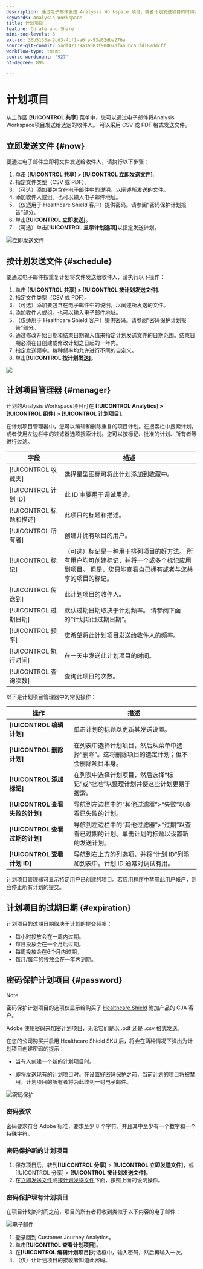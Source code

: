 ```yaml
---
description: 通过电子邮件发送 Analysis Workspace 项目，或者计划发送项目的时间。
keywords: Analysis Workspace
title: 计划项目
feature: Curate and Share
mini-toc-levels: 3
exl-id: 36b5133a-2cd3-4cf1-a6fa-93a02dba276a
source-git-commit: 5adf47139a3a083f90007dfab3bc63fd187ddcff
workflow-type: tm+mt
source-wordcount: '927'
ht-degree: 89%

---
```


# 计划项目

从工作区 **[!UICONTROL 共享]** 菜单中，您可以通过电子邮件将Analysis Workspace项目发送给选定的收件人。 可以采用 CSV 或 PDF 格式发送文件。

## 立即发送文件 {#now}

要通过电子邮件立即将文件发送给收件人，请执行以下步骤：

1. 单击 **[!UICONTROL 共享] > [!UICONTROL 立即发送文件]**.
1. 指定文件类型（CSV 或 PDF）。
1. （可选）添加要包含在电子邮件中的说明，以阐述所发送的文件。
1. 添加收件人或组。也可以输入电子邮件地址。
1. （仅适用于 Healthcare Shield 客户）提供密码。请参阅“密码保护计划报告”部分。
1. 单击&#x200B;**[!UICONTROL 立即发送]**。
1. （可选）单击&#x200B;**[!UICONTROL 显示计划选项]**&#x200B;以指定发送计划。

![立即发送文件](assets/send-file-no-scheduling-options.JPG)

## 按计划发送文件 {#schedule}

要通过电子邮件按重复计划将文件发送给收件人，请执行以下操作：

1. 单击 **[!UICONTROL 共享] > [!UICONTROL 按计划发送文件]**.
1. 指定文件类型（CSV 或 PDF）。
1. （可选）添加要包含在电子邮件中的说明，以阐述所发送的文件。
1. 添加收件人或组。也可以输入电子邮件地址。
1. （仅适用于 Healthcare Shield 客户）提供密码。请参阅“密码保护计划报告”部分。
1. 通过修改开始日期和结束日期输入值来指定计划发送文件的日期范围。结束日期必须在自创建或修改计划之日起的一年内。
1. 指定发送频率。每种频率均允许进行不同的自定义。
1. 单击&#x200B;**[!UICONTROL 按计划发送]**。

![](assets/send-file.JPG)

## 计划项目管理器 {#manager}

计划的Analysis Workspace项目可在 **[!UICONTROL Analytics] > [!UICONTROL 组件] > [!UICONTROL 计划项目]**.

在计划项目管理器中，您可以编辑和删除重复的项目计划。在搜索栏中搜索计划，或者使用左边栏中的过滤器选项搜索计划。您可以按标记、批准的计划、所有者等进行过滤。

| 字段 | 描述 |
| --- | --- |
| [!UICONTROL 收藏夹] | 选择星型图标可将此计划添加到收藏中。 |
| [!UICONTROL 计划 ID] | 此 ID 主要用于调试用途。 |
| [!UICONTROL 标题和描述] | 此项目的标题和描述。 |
| [!UICONTROL 所有者] | 创建并拥有项目的用户。 |
| [!UICONTROL 标记] | （可选）标记是一种用于排列项目的好方法。 所有用户均可创建标记，并将一个或多个标记应用到项目。 但是，您只能查看自己拥有或者与您共享的项目的标记。 |
| [!UICONTROL 传送到] | 此计划项目的收件人。 |
| [!UICONTROL 过期日期] | 默认过期日期取决于计划频率。 请参阅下面的“计划项目过期日期”。 |
| [!UICONTROL 频率] | 您希望将此计划项目发送给收件人的频率。 |
| [!UICONTROL 执行时间] | 在一天中发送此计划项目的时间。 |
| [!UICONTROL 查询次数] | 查询此项目的次数。 |

以下是计划项目管理器中的常见操作：

| 操作 | 描述 |
|---|---|
| **[!UICONTROL 编辑计划]** | 单击计划的标题以更新其发送设置。 |
| **[!UICONTROL 删除计划]** | 在列表中选择计划项目，然后从菜单中选择“删除”。这将删除项目的选定计划；但不会删除项目本身。 |
| **[!UICONTROL 添加标记]** | 在列表中选择计划项目，然后选择“标记”或“批准”以整理计划并使这些计划更易于搜索。 |
| **[!UICONTROL 查看失败的计划]** | 导航到左边栏中的“其他过滤器”>“失败”以查看已失败的计划。 |
| **[!UICONTROL 查看过期的计划]** | 导航到左边栏中的“其他过滤器”>“过期”以查看已过期的计划。单击计划的标题以设置新的发送计划。 |
| **[!UICONTROL 查看计划 ID]** | 导航到右上方的列选项，并将“计划 ID”列添加到表中。计划 ID 通常对调试有用。 |

计划项目管理器可显示特定用户已创建的项目。若应用程序中禁用此用户帐户，则会停止所有计划的提交。

## 计划项目的过期日期 {#expiration}

计划项目的过期日期取决于计划的提交频率：

* 每小时投放会在一周内过期。
* 每日投放会在一个月后过期。
* 每周投放会在6个月内过期。
* 每月/每年的投放会在一年内到期。

## 密码保护计划项目 {#password}

>[!NOTE]
>
>密码保护计划项目的选项仅显示给购买了 [Healthcare Shield](https://business.adobe.com/solutions/experience-cloud-for-healthcare.html) 附加产品的 CJA 客户。

Adobe 使用密码来加密计划项目，无论它们是以 .pdf 还是 .csv 格式发送。

在您的公司购买并启用 Healthcare Shield SKU 后，将会在两种情况下弹出为计划项目创建密码的提示：

* 当有人创建一个新的计划项目时。

* 即将发送现有的计划项目时。在设置好密码保护之前，当前计划的项目将被禁用。计划项目的所有者将为此收到一封电子邮件。

![密码保护](assets/password.png)

### 密码要求

密码要求符合 Adobe 标准，要求至少 8 个字符，并且其中至少有一个数字和一个特殊字符。

### 密码保护新的计划项目

1. 保存项目后，转到&#x200B;**[!UICONTROL 分享]** > **[!UICONTROL 立即发送文件]**，或[!UICONTROL 分享] > **[!UICONTROL 按计划发送文件]**。
1. 在[立即发送文件](https://experienceleague.adobe.com/docs/analytics-platform/using/cja-workspace/curate-share/t-schedule-report.html?lang=zh-Hans#now)或[按计划发送文件](https://experienceleague.adobe.com/docs/analytics-platform/using/cja-workspace/curate-share/t-schedule-report.html?lang=zh-Hans#schedule)下面，按照上面的说明操作。

### 密码保护现有计划项目

在项目计划的时间之前，项目的所有者将收到类似于以下内容的电子邮件：

![电子邮件](assets/email-password.png)

1. 登录回到 Customer Journey Analytics。
1. 单击&#x200B;**[!UICONTROL 查看计划项目]**。
1. 在&#x200B;**[!UICONTROL 编辑计划项目]**&#x200B;对话框中，输入密码，然后再输入一次。
1. （仅）让计划项目的接收者知道此密码。


